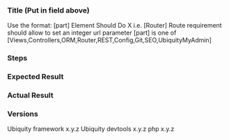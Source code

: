 ### Title (Put in field above)
Use the format: [part] Element Should Do X
i.e. [Router] Route requirement should allow to set an integer url parameter
[part] is one of [Views,Controllers,ORM,Router,REST,Config,Git,SEO,UbiquityMyAdmin]

### Steps

### Expected Result

### Actual Result

### Versions
Ubiquity framework x.y.z
Ubiquity devtools x.y.z
php x.y.z
